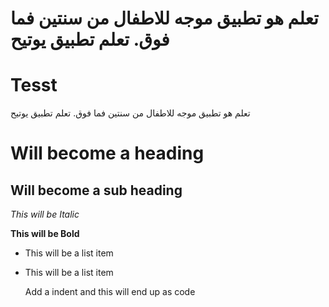 تعلم هو تطبيق موجه للاطفال من سنتين فما فوق.
تعلم تطبيق يوتيح
====

Tesst
====
تعلم هو تطبيق موجه للاطفال من سنتين فما فوق.
تعلم تطبيق يوتيح

Will become a heading
==============

Will become a sub heading
--------------

*This will be Italic*

**This will be Bold**

- This will be a list item
- This will be a list item

    Add a indent and this will end up as code
